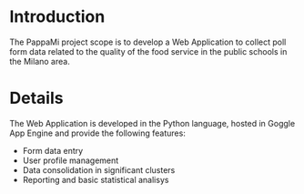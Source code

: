 # Introduction #

The PappaMi project scope is to develop a Web Application to collect poll form data related to the quality of the food service in the public schools in the Milano area.


# Details #

The Web Application is developed in the Python language, hosted in Goggle App Engine and provide the following features:

- Form data entry
- User profile management
- Data consolidation in significant clusters
- Reporting and basic statistical analisys